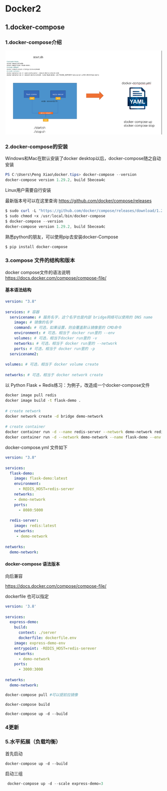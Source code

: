 # Docker2

## 1.docker-compose

### 1.docker-compose介绍

![image-20221117125605292](iamge/image-20221117125605292.png)

### 2.docker-compose的安装

Windows和Mac在默认安装了docker desktop以后，docker-compose随之自动安装

```powershell
PS C:\Users\Peng Xiao\docker.tips> docker-compose --version
docker-compose version 1.29.2, build 5becea4c
```



Linux用户需要自行安装

最新版本号可以在这里查询 https://github.com/docker/compose/releases

```powershell
$ sudo curl -L "https://github.com/docker/compose/releases/download/1.29.2/docker-compose-$(uname -s)-$(uname -m)" -o /usr/local/bin/docker-compose
$ sudo chmod +x /usr/local/bin/docker-compose
$ docker-compose --version
docker-compose version 1.29.2, build 5becea4c
```



熟悉python的朋友，可以使用pip去安装docker-Compose

```powershell
$ pip install docker-compose
```



### 3.compose 文件的结构和版本

docker compose文件的语法说明 https://docs.docker.com/compose/compose-file/

#### 基本语法结构

```yml
version: "3.8"

services: # 容器
  servicename: # 服务名字，这个名字也是内部 bridge网络可以使用的 DNS name
    image: # 镜像的名字
    command: # 可选，如果设置，则会覆盖默认镜像里的 CMD命令
    environment: # 可选，相当于 docker run里的 --env
    volumes: # 可选，相当于docker run里的 -v
    networks: # 可选，相当于 docker run里的 --network
    ports: # 可选，相当于 docker run里的 -p
  servicename2:

volumes: # 可选，相当于 docker volume create

networks: # 可选，相当于 docker network create
```



以 Python Flask + Redis练习：为例子，改造成一个docker-compose文件

```sh
docker image pull redis
docker image build -t flask-demo .

# create network
docker network create -d bridge demo-network

# create container
docker container run -d --name redis-server --network demo-network redis
docker container run -d --network demo-network --name flask-demo --env REDIS_HOST=redis-server -p 5000:5000 flask-demo
```



docker-compose.yml 文件如下

```yml
version: "3.8"

services:
  flask-demo:
    image: flask-demo:latest
    environment:
      - REDIS_HOST=redis-server
    networks:
    - demo-network
    ports:
      - 8080:5000

  redis-server:
    image: redis:latest
    networks:
     - demo-network

networks:
  demo-network:
```



#### docker-compose 语法版本

向后兼容

https://docs.docker.com/compose/compose-file/

dockerfile 也可以指定

```yml
version: '3.8'

services:
  express-demo:
    build:
      context: ./server
      dockerfile: dockerfile.env
    image: express-demo-env
    entrypoint: -REDIS_HOST=redis-serever
    networks:
      - demo-network
    ports:
      - 3000:3000

networks:
  demo-network:

```

```powershell
docker-compose pull #可以提前拉镜像
```

```
docker-compose build
```

```
docker-compose up -d --build
```



### 4更新



### 5.水平拓展（负载均衡）

首先启动

```
docker-compose up -d --build
```

启动三组

```powershell
 docker-compose up -d --scale express-demo=3
```

